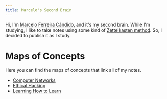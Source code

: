 ```yaml
---
title: Marcelo's Second Brain
---
```


Hi, I'm [Marcelo Ferreira Cândido](notes/about_me.md), and it's my second brain.
While I'm studying, I like to take notes using some kind of [Zettelkasten method](https://en.wikipedia.org/wiki/Zettelkasten).
So, I decided to publish it as I study.

# Maps of Concepts
Here you can find the maps of concepts that link all of my notes.

* [Computer Networks](notes/computer-networks.md)
* [Ethical Hacking](notes/ethical-hacking.md)
* [Learning How to Learn](notes/learning-how-to-learn.md)